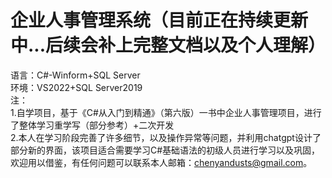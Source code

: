 # 企业人事管理系统（目前正在持续更新中...后续会补上完整文档以及个人理解）
语言：C#-Winform+SQL Server  
环境：VS2022+SQL Server2019  
注：  
1.自学项目，基于《C#从入门到精通》（第六版）一书中企业人事管理项目，进行了整体学习重学写（部分参考）+二次开发  
2.本人在学习阶段完善了许多细节，以及操作异常等问题，并利用chatgpt设计了部分新的界面，该项目适合需要学习C#基础语法的初级人员进行学习以及巩固，欢迎用以借鉴，有任何问题可以联系本人邮箱：chenyandusts@gmail.com。  


